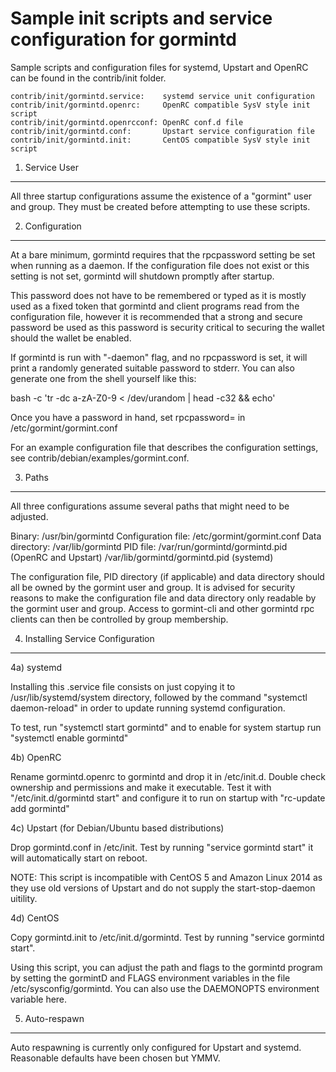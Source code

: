 Sample init scripts and service configuration for gormintd
==========================================================

Sample scripts and configuration files for systemd, Upstart and OpenRC
can be found in the contrib/init folder.

    contrib/init/gormintd.service:    systemd service unit configuration
    contrib/init/gormintd.openrc:     OpenRC compatible SysV style init script
    contrib/init/gormintd.openrcconf: OpenRC conf.d file
    contrib/init/gormintd.conf:       Upstart service configuration file
    contrib/init/gormintd.init:       CentOS compatible SysV style init script

1. Service User
---------------------------------

All three startup configurations assume the existence of a "gormint" user
and group.  They must be created before attempting to use these scripts.

2. Configuration
---------------------------------

At a bare minimum, gormintd requires that the rpcpassword setting be set
when running as a daemon.  If the configuration file does not exist or this
setting is not set, gormintd will shutdown promptly after startup.

This password does not have to be remembered or typed as it is mostly used
as a fixed token that gormintd and client programs read from the configuration
file, however it is recommended that a strong and secure password be used
as this password is security critical to securing the wallet should the
wallet be enabled.

If gormintd is run with "-daemon" flag, and no rpcpassword is set, it will
print a randomly generated suitable password to stderr.  You can also
generate one from the shell yourself like this:

bash -c 'tr -dc a-zA-Z0-9 < /dev/urandom | head -c32 && echo'

Once you have a password in hand, set rpcpassword= in /etc/gormint/gormint.conf

For an example configuration file that describes the configuration settings,
see contrib/debian/examples/gormint.conf.

3. Paths
---------------------------------

All three configurations assume several paths that might need to be adjusted.

Binary:              /usr/bin/gormintd
Configuration file:  /etc/gormint/gormint.conf
Data directory:      /var/lib/gormintd
PID file:            /var/run/gormintd/gormintd.pid (OpenRC and Upstart)
                     /var/lib/gormintd/gormintd.pid (systemd)

The configuration file, PID directory (if applicable) and data directory
should all be owned by the gormint user and group.  It is advised for security
reasons to make the configuration file and data directory only readable by the
gormint user and group.  Access to gormint-cli and other gormintd rpc clients
can then be controlled by group membership.

4. Installing Service Configuration
-----------------------------------

4a) systemd

Installing this .service file consists on just copying it to
/usr/lib/systemd/system directory, followed by the command
"systemctl daemon-reload" in order to update running systemd configuration.

To test, run "systemctl start gormintd" and to enable for system startup run
"systemctl enable gormintd"

4b) OpenRC

Rename gormintd.openrc to gormintd and drop it in /etc/init.d.  Double
check ownership and permissions and make it executable.  Test it with
"/etc/init.d/gormintd start" and configure it to run on startup with
"rc-update add gormintd"

4c) Upstart (for Debian/Ubuntu based distributions)

Drop gormintd.conf in /etc/init.  Test by running "service gormintd start"
it will automatically start on reboot.

NOTE: This script is incompatible with CentOS 5 and Amazon Linux 2014 as they
use old versions of Upstart and do not supply the start-stop-daemon uitility.

4d) CentOS

Copy gormintd.init to /etc/init.d/gormintd. Test by running "service gormintd start".

Using this script, you can adjust the path and flags to the gormintd program by
setting the gormintD and FLAGS environment variables in the file
/etc/sysconfig/gormintd. You can also use the DAEMONOPTS environment variable here.

5. Auto-respawn
-----------------------------------

Auto respawning is currently only configured for Upstart and systemd.
Reasonable defaults have been chosen but YMMV.
